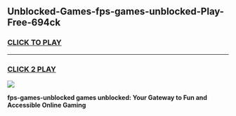 
## Unblocked-Games-fps-games-unblocked-Play-Free-694ck
<h3>
<a href="https://premium76.site?title=fps-games-unblocked&ref=17A">CLICK TO PLAY</a></h3>
<hr>

<h3>
<a href="https://premium76.site?title=fps-games-unblocked&ref=17A">CLICK 2 PLAY</a>
  
</h3>

<a href="https://premium76.site?title=fps-games-unblocked&ref=17A"><img src="https://clearcache.store/games.png"></a>


**fps-games-unblocked games unblocked: Your Gateway to Fun and Accessible Online Gaming**
